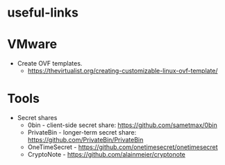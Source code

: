 # useful-links


# VMware
* Create OVF templates.
  * https://thevirtualist.org/creating-customizable-linux-ovf-template/

# Tools
* Secret shares
  * 0bin - client-side secret share: https://github.com/sametmax/0bin
  * PrivateBin - longer-term secret share: https://github.com/PrivateBin/PrivateBin
  * OneTimeSecret - https://github.com/onetimesecret/onetimesecret
  * CryptoNote - https://github.com/alainmeier/cryptonote
